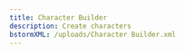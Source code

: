 ```yaml
---
title: Character Builder
description: Create characters
bstormXML: /uploads/Character Builder.xml
---
```


